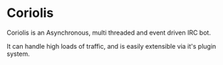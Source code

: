 Coriolis
========

Coriolis is an Asynchronous, multi threaded and event driven IRC bot.

It can handle high loads of traffic, and is easily extensible via it's plugin system.
